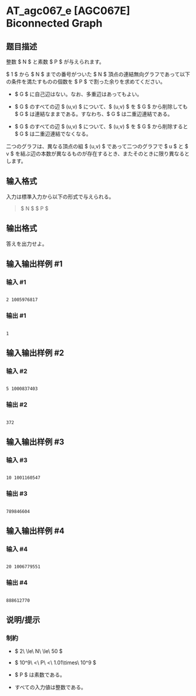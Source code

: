 # AT_agc067_e [AGC067E] Biconnected Graph

## 题目描述

[problemUrl]: https://atcoder.jp/contests/agc067/tasks/agc067_e

整数 $ N $ と素数 $ P $ が与えられます。

$ 1 $ から $ N $ までの番号がついた $ N $ 頂点の連結無向グラフであって以下の条件を満たすものの個数を $ P $ で割った余りを求めてください。

- $ G $ に自己辺はない。なお、多重辺はあってもよい。
- $ G $ のすべての辺 $ (u,v) $ について、$ (u,v) $ を $ G $ から削除しても $ G $ は連結なままである。すなわち、$ G $ は二重辺連結である。
- $ G $ のすべての辺 $ (u,v) $ について、$ (u,v) $ を $ G $ から削除すると $ G $ は二重辺連結でなくなる。

二つのグラフは、異なる頂点の組 $ (u,v) $ であって二つのグラフで $ u $ と $ v $ を結ぶ辺の本数が異なるものが存在するとき、またそのときに限り異なるとします。

## 输入格式

入力は標準入力から以下の形式で与えられる。

> $ N $ $ P $

## 输出格式

答えを出力せよ。

## 输入输出样例 #1

### 输入 #1

```
2 1005976817
```

### 输出 #1

```
1
```

## 输入输出样例 #2

### 输入 #2

```
5 1000837403
```

### 输出 #2

```
372
```

## 输入输出样例 #3

### 输入 #3

```
10 1001160547
```

### 输出 #3

```
789846604
```

## 输入输出样例 #4

### 输入 #4

```
20 1006779551
```

### 输出 #4

```
888612770
```

## 说明/提示

### 制約

- $ 2\ \le\ N\ \le\ 50 $
- $ 10^9\ <\ P\ <\ 1.01\times\ 10^9 $
- $ P $ は素数である。
- すべての入力値は整数である。